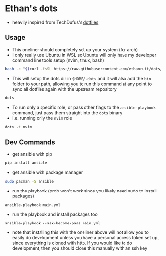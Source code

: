 # Ethan's dots

- heavily inspired from TechDufus's [dotfiles](https://github.com/TechDufus/dotfiles)

## Usage

- This oneliner should completely set up your system (for arch)
- I only really use Ubuntu in WSL so Ubuntu will only have my developer command line tools setup (nvim, tmux, bash)

```sh
bash -c "$(curl -fsSL https://raw.githubusercontent.com/ethanrutt/dots/main/bin/dots)"
```

* This will setup the dots dir in `$HOME/.dots` and it will also add the `bin` folder to your path, allowing you to run this command at any point to sync all dotfiles again with the upstream repository
```sh
dots
```

* To run only a specific role, or pass other flags to the `ansible-playbook` command, just pass them straight into the `dots` binary
* i.e. running only the `nvim` role
```sh
dots -t nvim
```

## Dev Commands

- get ansible with pip

```sh
pip install ansible
```

- get ansible with package manager

```sh
sudo pacman -S ansible
```

- run the playbook (prob won't work since you likely need sudo to install packages)

```
ansible-playbook main.yml
```

- run the playbook and install packages too

```
ansible-playbook --ask-become-pass main.yml
```

- note that installing this with the oneliner above will not allow you to
easily do development unless you have a personal access token set up, since
everything is cloned with http. If you would like to do development, then you
should clone this manually with an ssh key
